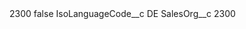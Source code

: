 <?xml version="1.0" encoding="UTF-8"?>
<CustomMetadata xmlns="http://soap.sforce.com/2006/04/metadata" xmlns:xsi="http://www.w3.org/2001/XMLSchema-instance" xmlns:xsd="http://www.w3.org/2001/XMLSchema">
    <label>2300</label>
    <protected>false</protected>
    <values>
        <field>IsoLanguageCode__c</field>
        <value xsi:type="xsd:string">DE</value>
    </values>
    <values>
        <field>SalesOrg__c</field>
        <value xsi:type="xsd:string">2300</value>
    </values>
</CustomMetadata>
